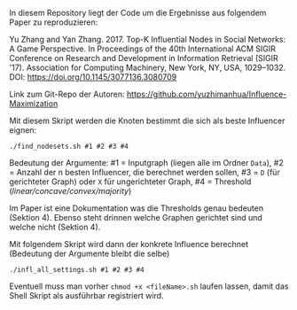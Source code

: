 In diesem Repository liegt der Code um die Ergebnisse aus folgendem Paper zu reproduzieren:

Yu Zhang and Yan Zhang. 2017. Top-K Influential Nodes in Social Networks: A Game Perspective. In Proceedings of the 40th International ACM SIGIR Conference on Research and Development in Information Retrieval (SIGIR '17). Association for Computing Machinery, New York, NY, USA, 1029–1032. DOI: https://doi.org/10.1145/3077136.3080709

Link zum Git-Repo der Autoren: https://github.com/yuzhimanhua/Influence-Maximization


Mit diesem Skript werden die Knoten bestimmt die sich als beste Influencer eignen:

`./find_nodesets.sh #1 #2 #3 #4`

Bedeutung der Argumente: #1 = Inputgraph (liegen alle im Ordner `Data`), #2 = Anzahl der n besten Influencer, die berechnet werden sollen, #3 = `D` (für gerichteter Graph) oder `X` für ungerichteter Graph, #4 = Threshold (_linear/concave/convex/majority_)

Im Paper ist eine Dokumentation was die Thresholds genau bedeuten (Sektion 4). Ebenso steht drinnen welche Graphen gerichtet sind und welche nicht (Sektion 4).

Mit folgendem Skript wird dann der konkrete Influence berechnet (Bedeutung der Argumente bleibt die selbe)

`./infl_all_settings.sh #1 #2 #3 #4`

Eventuell muss man vorher `chmod +x <fileName>.sh` laufen lassen, damit das Shell Skript als ausführbar registriert wird.